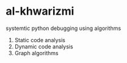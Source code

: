 # al-khwarizmi
systemtic python debugging using algorithms

1. Static code analysis
2. Dynamic code analysis
3. Graph algorithms
